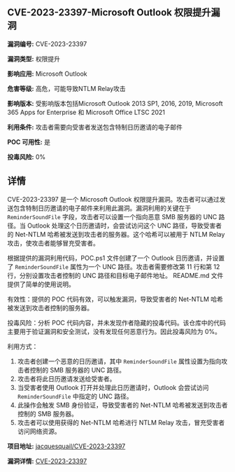 ## CVE-2023-23397-Microsoft Outlook 权限提升漏洞

**漏洞编号:** CVE-2023-23397

**漏洞类型:** 权限提升

**影响应用:** Microsoft Outlook

**危害等级:** 高危，可能导致NTLM Relay攻击

**影响版本:** 受影响版本包括Microsoft Outlook 2013 SP1, 2016, 2019, Microsoft 365 Apps for Enterprise 和 Microsoft Office LTSC 2021

**利用条件:** 攻击者需要向受害者发送包含特制日历邀请的电子邮件

**POC 可用性:** 是

**投毒风险:** 0%

## 详情

CVE-2023-23397 是一个 Microsoft Outlook 权限提升漏洞。攻击者可以通过发送包含特制日历邀请的电子邮件来利用此漏洞。漏洞利用的关键在于 `ReminderSoundFile` 字段，攻击者可以设置一个指向恶意 SMB 服务器的 UNC 路径。当 Outlook 处理这个日历邀请时，会尝试访问这个 UNC 路径，导致受害者的 Net-NTLM 哈希被发送到攻击者的服务器。这个哈希可以被用于 NTLM Relay 攻击，使攻击者能够冒充受害者。

根据提供的漏洞利用代码，POC.ps1 文件创建了一个 Outlook 日历邀请，并设置了 `ReminderSoundFile` 属性为一个 UNC 路径。攻击者需要修改第 11 行和第 12 行，分别设置攻击者控制的 UNC 路径和目标电子邮件地址。 README.md 文件提供了简单的使用说明。

有效性：提供的 POC 代码有效，可以触发漏洞，导致受害者的 Net-NTLM 哈希被发送到攻击者控制的服务器。

投毒风险：分析 POC 代码内容，并未发现作者隐藏的投毒代码。该仓库中的代码主要用于验证漏洞和安全测试，没有发现任何恶意行为。因此投毒风险为 0%。

利用方式：
1.  攻击者创建一个恶意的日历邀请，其中 `ReminderSoundFile` 属性设置为指向攻击者控制的 SMB 服务器的 UNC 路径。
2.  攻击者将此日历邀请发送给受害者。
3.  当受害者使用 Outlook 打开并处理此日历邀请时，Outlook 会尝试访问 `ReminderSoundFile` 中指定的 UNC 路径。
4.  此操作会触发 SMB 身份验证，导致受害者的 Net-NTLM 哈希被发送到攻击者控制的 SMB 服务器。
5.  攻击者可以使用获得的 Net-NTLM 哈希进行 NTLM Relay 攻击，冒充受害者访问网络资源。

**项目地址:** [jacquesquail/CVE-2023-23397](https://github.com/jacquesquail/CVE-2023-23397)

**漏洞详情:** [CVE-2023-23397](https://nvd.nist.gov/vuln/detail/CVE-2023-23397)